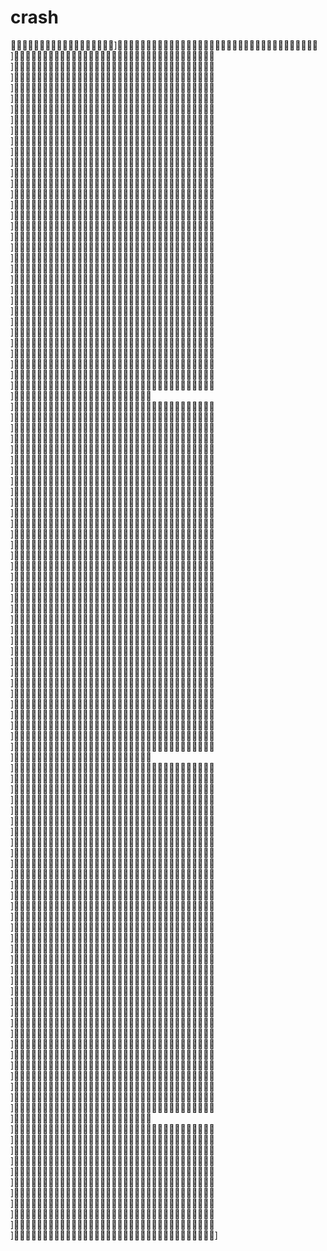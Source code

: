 # crash
⃟꙰꙰⃟꙰⃟꙰⃟꙰꙰⃟꙰⃟꙰⃟꙰꙰⃟]꙰꙰⃟꙰⃟꙰⃟꙰꙰⃟꙰⃟꙰⃟꙰꙰⃟꙰⃟꙰⃟꙰꙰⃟꙰⃟꙰⃟꙰꙰⃟꙰⃟꙰⃟]꙰꙰⃟꙰⃟꙰⃟꙰꙰⃟꙰⃟꙰⃟꙰꙰⃟꙰⃟꙰⃟꙰꙰⃟꙰⃟꙰⃟꙰꙰⃟꙰⃟꙰⃟]꙰꙰⃟꙰⃟꙰⃟꙰꙰⃟꙰⃟꙰⃟꙰꙰⃟꙰⃟꙰⃟꙰꙰⃟꙰⃟꙰⃟꙰꙰⃟꙰⃟꙰⃟]꙰꙰⃟꙰⃟꙰⃟꙰꙰⃟꙰⃟꙰⃟꙰꙰⃟꙰⃟꙰⃟꙰꙰⃟꙰⃟꙰⃟꙰꙰⃟꙰⃟꙰⃟]꙰꙰⃟꙰⃟꙰⃟꙰꙰⃟꙰⃟꙰⃟꙰꙰⃟꙰⃟꙰⃟꙰꙰⃟꙰⃟꙰⃟꙰꙰⃟꙰⃟꙰⃟]꙰꙰⃟꙰⃟꙰⃟꙰꙰⃟꙰⃟꙰⃟꙰꙰⃟꙰⃟꙰⃟꙰꙰⃟꙰⃟꙰⃟꙰꙰⃟꙰⃟꙰⃟]꙰꙰⃟꙰⃟꙰⃟꙰꙰⃟꙰⃟꙰⃟꙰꙰⃟꙰⃟꙰⃟꙰꙰⃟꙰⃟꙰⃟꙰꙰⃟꙰⃟꙰⃟]꙰꙰⃟꙰⃟꙰⃟꙰꙰⃟꙰⃟꙰⃟꙰꙰⃟꙰⃟꙰⃟꙰꙰⃟꙰⃟꙰⃟꙰꙰⃟꙰⃟꙰⃟]꙰꙰⃟꙰⃟꙰⃟꙰꙰⃟꙰⃟꙰⃟꙰꙰⃟꙰⃟꙰⃟꙰꙰⃟꙰⃟꙰⃟꙰꙰⃟꙰⃟꙰⃟]꙰꙰⃟꙰⃟꙰⃟꙰꙰⃟꙰⃟꙰⃟꙰꙰⃟꙰⃟꙰⃟꙰꙰⃟꙰⃟꙰⃟꙰꙰⃟꙰⃟꙰⃟]꙰꙰⃟꙰⃟꙰⃟꙰꙰⃟꙰⃟꙰⃟꙰꙰⃟꙰⃟꙰⃟꙰꙰⃟꙰⃟꙰⃟꙰꙰⃟꙰⃟꙰⃟]꙰꙰⃟꙰⃟꙰⃟꙰꙰⃟꙰⃟꙰⃟꙰꙰⃟꙰⃟꙰⃟꙰꙰⃟꙰⃟꙰⃟꙰꙰⃟꙰⃟꙰⃟]꙰꙰⃟꙰⃟꙰⃟꙰꙰⃟꙰⃟꙰⃟꙰꙰⃟꙰⃟꙰⃟꙰꙰⃟꙰⃟꙰⃟꙰꙰⃟꙰⃟꙰⃟]꙰꙰⃟꙰⃟꙰⃟꙰꙰⃟꙰⃟꙰⃟꙰꙰⃟꙰⃟꙰⃟꙰꙰⃟꙰⃟꙰⃟꙰꙰⃟꙰⃟꙰⃟]꙰꙰⃟꙰⃟꙰⃟꙰꙰⃟꙰⃟꙰⃟꙰꙰⃟꙰⃟꙰⃟꙰꙰⃟꙰⃟꙰⃟꙰꙰⃟꙰⃟꙰⃟]꙰꙰⃟꙰⃟꙰⃟꙰꙰⃟꙰⃟꙰⃟꙰꙰⃟꙰⃟꙰⃟꙰꙰⃟꙰⃟꙰⃟꙰꙰⃟꙰⃟꙰⃟]꙰꙰⃟꙰⃟꙰⃟꙰꙰⃟꙰⃟꙰⃟꙰꙰⃟꙰⃟꙰⃟꙰꙰⃟꙰⃟꙰⃟꙰꙰⃟꙰⃟꙰⃟]꙰꙰⃟꙰⃟꙰⃟꙰꙰⃟꙰⃟꙰⃟꙰꙰⃟꙰⃟꙰⃟꙰꙰⃟꙰⃟꙰⃟꙰꙰⃟꙰⃟꙰⃟]꙰꙰⃟꙰⃟꙰⃟꙰꙰⃟꙰⃟꙰⃟꙰꙰⃟꙰⃟꙰⃟꙰꙰⃟꙰⃟꙰⃟꙰꙰⃟꙰⃟꙰⃟]꙰꙰⃟꙰⃟꙰⃟꙰꙰⃟꙰⃟꙰⃟꙰꙰⃟꙰⃟꙰⃟꙰꙰⃟꙰⃟꙰⃟꙰꙰⃟꙰⃟꙰⃟]꙰꙰⃟꙰⃟꙰⃟꙰꙰⃟꙰⃟꙰⃟꙰꙰⃟꙰⃟꙰⃟꙰꙰⃟꙰⃟꙰⃟꙰꙰⃟꙰⃟꙰⃟]꙰꙰⃟꙰⃟꙰⃟꙰꙰⃟꙰⃟꙰⃟꙰꙰⃟꙰⃟꙰⃟꙰꙰⃟꙰⃟꙰⃟꙰꙰⃟꙰⃟꙰⃟]꙰꙰⃟꙰⃟꙰⃟꙰꙰⃟꙰⃟꙰⃟꙰꙰⃟꙰⃟꙰⃟꙰꙰⃟꙰⃟꙰⃟꙰꙰⃟꙰⃟꙰⃟]꙰꙰⃟꙰⃟꙰⃟꙰꙰⃟꙰⃟꙰⃟꙰꙰⃟꙰⃟꙰⃟꙰꙰⃟꙰⃟꙰⃟꙰꙰⃟꙰⃟꙰⃟]꙰꙰⃟꙰⃟꙰⃟꙰꙰⃟꙰⃟꙰⃟꙰꙰⃟꙰⃟꙰⃟꙰꙰⃟꙰⃟꙰⃟꙰꙰⃟꙰⃟꙰⃟]꙰꙰⃟꙰⃟꙰⃟꙰꙰⃟꙰⃟꙰⃟꙰꙰⃟꙰⃟꙰⃟꙰꙰⃟꙰⃟꙰⃟꙰꙰⃟꙰⃟꙰⃟]꙰꙰⃟꙰⃟꙰⃟꙰꙰⃟꙰⃟꙰⃟꙰꙰⃟꙰⃟꙰⃟꙰꙰⃟꙰⃟꙰⃟꙰꙰⃟꙰⃟꙰⃟]꙰꙰⃟꙰⃟꙰⃟꙰꙰⃟꙰⃟꙰⃟꙰꙰⃟꙰⃟꙰⃟꙰꙰⃟꙰⃟꙰⃟꙰꙰⃟꙰⃟꙰⃟]꙰꙰⃟꙰⃟꙰⃟꙰꙰⃟꙰⃟꙰⃟꙰꙰⃟꙰⃟꙰⃟꙰꙰⃟꙰⃟꙰⃟꙰꙰⃟꙰⃟꙰⃟]꙰꙰⃟꙰⃟꙰⃟꙰꙰⃟꙰⃟꙰⃟꙰꙰⃟꙰⃟꙰⃟꙰꙰⃟꙰⃟꙰⃟꙰꙰⃟꙰⃟꙰⃟]꙰꙰⃟꙰⃟꙰⃟꙰꙰⃟꙰⃟꙰⃟꙰꙰⃟꙰⃟꙰⃟꙰꙰⃟꙰⃟꙰⃟꙰꙰⃟꙰⃟꙰⃟]꙰꙰⃟꙰⃟꙰⃟꙰꙰⃟꙰⃟꙰⃟꙰꙰⃟꙰⃟꙰⃟꙰꙰⃟꙰⃟꙰⃟꙰꙰⃟꙰⃟꙰⃟]꙰꙰⃟꙰⃟꙰⃟꙰꙰⃟꙰⃟꙰⃟꙰꙰⃟꙰⃟꙰⃟꙰꙰⃟꙰⃟꙰⃟꙰꙰⃟꙰⃟꙰⃟]꙰꙰⃟꙰⃟꙰⃟꙰꙰⃟꙰⃟꙰⃟꙰꙰⃟꙰⃟꙰⃟꙰꙰⃟]꙰꙰⃟꙰⃟꙰⃟꙰꙰⃟꙰⃟꙰⃟꙰꙰⃟꙰⃟꙰⃟꙰꙰⃟꙰⃟꙰⃟꙰꙰⃟꙰⃟꙰⃟]꙰꙰⃟꙰⃟꙰⃟꙰꙰⃟꙰⃟꙰⃟꙰꙰⃟꙰⃟꙰⃟꙰꙰⃟꙰⃟꙰⃟꙰꙰⃟꙰⃟꙰⃟]꙰꙰⃟꙰⃟꙰⃟꙰꙰⃟꙰⃟꙰⃟꙰꙰⃟꙰⃟꙰⃟꙰꙰⃟꙰⃟꙰⃟꙰꙰⃟꙰⃟꙰⃟]꙰꙰⃟꙰⃟꙰⃟꙰꙰⃟꙰⃟꙰⃟꙰꙰⃟꙰⃟꙰⃟꙰꙰⃟꙰⃟꙰⃟꙰꙰⃟꙰⃟꙰⃟]꙰꙰⃟꙰⃟꙰⃟꙰꙰⃟꙰⃟꙰⃟꙰꙰⃟꙰⃟꙰⃟꙰꙰⃟꙰⃟꙰⃟꙰꙰⃟꙰⃟꙰⃟]꙰꙰⃟꙰⃟꙰⃟꙰꙰⃟꙰⃟꙰⃟꙰꙰⃟꙰⃟꙰⃟꙰꙰⃟꙰⃟꙰⃟꙰꙰⃟꙰⃟꙰⃟]꙰꙰⃟꙰⃟꙰⃟꙰꙰⃟꙰⃟꙰⃟꙰꙰⃟꙰⃟꙰⃟꙰꙰⃟꙰⃟꙰⃟꙰꙰⃟꙰⃟꙰⃟]꙰꙰⃟꙰⃟꙰⃟꙰꙰⃟꙰⃟꙰⃟꙰꙰⃟꙰⃟꙰⃟꙰꙰⃟꙰⃟꙰⃟꙰꙰⃟꙰⃟꙰⃟]꙰꙰⃟꙰⃟꙰⃟꙰꙰⃟꙰⃟꙰⃟꙰꙰⃟꙰⃟꙰⃟꙰꙰⃟꙰⃟꙰⃟꙰꙰⃟꙰⃟꙰⃟]꙰꙰⃟꙰⃟꙰⃟꙰꙰⃟꙰⃟꙰⃟꙰꙰⃟꙰⃟꙰⃟꙰꙰⃟꙰⃟꙰⃟꙰꙰⃟꙰⃟꙰⃟]꙰꙰⃟꙰⃟꙰⃟꙰꙰⃟꙰⃟꙰⃟꙰꙰⃟꙰⃟꙰⃟꙰꙰⃟꙰⃟꙰⃟꙰꙰⃟꙰⃟꙰⃟]꙰꙰⃟꙰⃟꙰⃟꙰꙰⃟꙰⃟꙰⃟꙰꙰⃟꙰⃟꙰⃟꙰꙰⃟꙰⃟꙰⃟꙰꙰⃟꙰⃟꙰⃟]꙰꙰⃟꙰⃟꙰⃟꙰꙰⃟꙰⃟꙰⃟꙰꙰⃟꙰⃟꙰⃟꙰꙰⃟꙰⃟꙰⃟꙰꙰⃟꙰⃟꙰⃟]꙰꙰⃟꙰⃟꙰⃟꙰꙰⃟꙰⃟꙰⃟꙰꙰⃟꙰⃟꙰⃟꙰꙰⃟꙰⃟꙰⃟꙰꙰⃟꙰⃟꙰⃟]꙰꙰⃟꙰⃟꙰⃟꙰꙰⃟꙰⃟꙰⃟꙰꙰⃟꙰⃟꙰⃟꙰꙰⃟꙰⃟꙰⃟꙰꙰⃟꙰⃟꙰⃟]꙰꙰⃟꙰⃟꙰⃟꙰꙰⃟꙰⃟꙰⃟꙰꙰⃟꙰⃟꙰⃟꙰꙰⃟꙰⃟꙰⃟꙰꙰⃟꙰⃟꙰⃟]꙰꙰⃟꙰⃟꙰⃟꙰꙰⃟꙰⃟꙰⃟꙰꙰⃟꙰⃟꙰⃟꙰꙰⃟꙰⃟꙰⃟꙰꙰⃟꙰⃟꙰⃟]꙰꙰⃟꙰⃟꙰⃟꙰꙰⃟꙰⃟꙰⃟꙰꙰⃟꙰⃟꙰⃟꙰꙰⃟꙰⃟꙰⃟꙰꙰⃟꙰⃟꙰⃟]꙰꙰⃟꙰⃟꙰⃟꙰꙰⃟꙰⃟꙰⃟꙰꙰⃟꙰⃟꙰⃟꙰꙰⃟꙰⃟꙰⃟꙰꙰⃟꙰⃟꙰⃟]꙰꙰⃟꙰⃟꙰⃟꙰꙰⃟꙰⃟꙰⃟꙰꙰⃟꙰⃟꙰⃟꙰꙰⃟꙰⃟꙰⃟꙰꙰⃟꙰⃟꙰⃟]꙰꙰⃟꙰⃟꙰⃟꙰꙰⃟꙰⃟꙰⃟꙰꙰⃟꙰⃟꙰⃟꙰꙰⃟꙰⃟꙰⃟꙰꙰⃟꙰⃟꙰⃟]꙰꙰⃟꙰⃟꙰⃟꙰꙰⃟꙰⃟꙰⃟꙰꙰⃟꙰⃟꙰⃟꙰꙰⃟꙰⃟꙰⃟꙰꙰⃟꙰⃟꙰⃟]꙰꙰⃟꙰⃟꙰⃟꙰꙰⃟꙰⃟꙰⃟꙰꙰⃟꙰⃟꙰⃟꙰꙰⃟꙰⃟꙰⃟꙰꙰⃟꙰⃟꙰⃟]꙰꙰⃟꙰⃟꙰⃟꙰꙰⃟꙰⃟꙰⃟꙰꙰⃟꙰⃟꙰⃟꙰꙰⃟꙰⃟꙰⃟꙰꙰⃟꙰⃟꙰⃟]꙰꙰⃟꙰⃟꙰⃟꙰꙰⃟꙰⃟꙰⃟꙰꙰⃟꙰⃟꙰⃟꙰꙰⃟꙰⃟꙰⃟꙰꙰⃟꙰⃟꙰⃟]꙰꙰⃟꙰⃟꙰⃟꙰꙰⃟꙰⃟꙰⃟꙰꙰⃟꙰⃟꙰⃟꙰꙰⃟꙰⃟꙰⃟꙰꙰⃟꙰⃟꙰⃟]꙰꙰⃟꙰⃟꙰⃟꙰꙰⃟꙰⃟꙰⃟꙰꙰⃟꙰⃟꙰⃟꙰꙰⃟꙰⃟꙰⃟꙰꙰⃟꙰⃟꙰⃟]꙰꙰⃟꙰⃟꙰⃟꙰꙰⃟꙰⃟꙰⃟꙰꙰⃟꙰⃟꙰⃟꙰꙰⃟꙰⃟꙰⃟꙰꙰⃟꙰⃟꙰⃟]꙰꙰⃟꙰⃟꙰⃟꙰꙰⃟꙰⃟꙰⃟꙰꙰⃟꙰⃟꙰⃟꙰꙰⃟꙰⃟꙰⃟꙰꙰⃟꙰⃟꙰⃟]꙰꙰⃟꙰⃟꙰⃟꙰꙰⃟꙰⃟꙰⃟꙰꙰⃟꙰⃟꙰⃟꙰꙰⃟꙰⃟꙰⃟꙰꙰⃟꙰⃟꙰⃟]꙰꙰⃟꙰⃟꙰⃟꙰꙰⃟꙰⃟꙰⃟꙰꙰⃟꙰⃟꙰⃟꙰꙰⃟꙰⃟꙰⃟꙰꙰⃟꙰⃟꙰⃟]꙰꙰⃟꙰⃟꙰⃟꙰꙰⃟꙰⃟꙰⃟꙰꙰⃟꙰⃟꙰⃟꙰꙰⃟꙰⃟꙰⃟꙰꙰⃟꙰⃟꙰⃟]꙰꙰⃟꙰⃟꙰⃟꙰꙰⃟꙰⃟꙰⃟꙰꙰⃟꙰⃟꙰⃟꙰꙰⃟꙰⃟꙰⃟꙰꙰⃟꙰⃟꙰⃟]꙰꙰⃟꙰⃟꙰⃟꙰꙰⃟꙰⃟꙰⃟꙰꙰⃟꙰⃟꙰⃟꙰꙰⃟]꙰꙰⃟꙰⃟꙰⃟꙰꙰⃟꙰⃟꙰⃟꙰꙰⃟꙰⃟꙰⃟꙰꙰⃟꙰⃟꙰⃟꙰꙰⃟꙰⃟꙰⃟]꙰꙰⃟꙰⃟꙰⃟꙰꙰⃟꙰⃟꙰⃟꙰꙰⃟꙰⃟꙰⃟꙰꙰⃟꙰⃟꙰⃟꙰꙰⃟꙰⃟꙰⃟]꙰꙰⃟꙰⃟꙰⃟꙰꙰⃟꙰⃟꙰⃟꙰꙰⃟꙰⃟꙰⃟꙰꙰⃟꙰⃟꙰⃟꙰꙰⃟꙰⃟꙰⃟]꙰꙰⃟꙰⃟꙰⃟꙰꙰⃟꙰⃟꙰⃟꙰꙰⃟꙰⃟꙰⃟꙰꙰⃟꙰⃟꙰⃟꙰꙰⃟꙰⃟꙰⃟]꙰꙰⃟꙰⃟꙰⃟꙰꙰⃟꙰⃟꙰⃟꙰꙰⃟꙰⃟꙰⃟꙰꙰⃟꙰⃟꙰⃟꙰꙰⃟꙰⃟꙰⃟]꙰꙰⃟꙰⃟꙰⃟꙰꙰⃟꙰⃟꙰⃟꙰꙰⃟꙰⃟꙰⃟꙰꙰⃟꙰⃟꙰⃟꙰꙰⃟꙰⃟꙰⃟]꙰꙰⃟꙰⃟꙰⃟꙰꙰⃟꙰⃟꙰⃟꙰꙰⃟꙰⃟꙰⃟꙰꙰⃟꙰⃟꙰⃟꙰꙰⃟꙰⃟꙰⃟]꙰꙰⃟꙰⃟꙰⃟꙰꙰⃟꙰⃟꙰⃟꙰꙰⃟꙰⃟꙰⃟꙰꙰⃟꙰⃟꙰⃟꙰꙰⃟꙰⃟꙰⃟]꙰꙰⃟꙰⃟꙰⃟꙰꙰⃟꙰⃟꙰⃟꙰꙰⃟꙰⃟꙰⃟꙰꙰⃟꙰⃟꙰⃟꙰꙰⃟꙰⃟꙰⃟]꙰꙰⃟꙰⃟꙰⃟꙰꙰⃟꙰⃟꙰⃟꙰꙰⃟꙰⃟꙰⃟꙰꙰⃟꙰⃟꙰⃟꙰꙰⃟꙰⃟꙰⃟]꙰꙰⃟꙰⃟꙰⃟꙰꙰⃟꙰⃟꙰⃟꙰꙰⃟꙰⃟꙰⃟꙰꙰⃟꙰⃟꙰⃟꙰꙰⃟꙰⃟꙰⃟]꙰꙰⃟꙰⃟꙰⃟꙰꙰⃟꙰⃟꙰⃟꙰꙰⃟꙰⃟꙰⃟꙰꙰⃟꙰⃟꙰⃟꙰꙰⃟꙰⃟꙰⃟]꙰꙰⃟꙰⃟꙰⃟꙰꙰⃟꙰⃟꙰⃟꙰꙰⃟꙰⃟꙰⃟꙰꙰⃟꙰⃟꙰⃟꙰꙰⃟꙰⃟꙰⃟]꙰꙰⃟꙰⃟꙰⃟꙰꙰⃟꙰⃟꙰⃟꙰꙰⃟꙰⃟꙰⃟꙰꙰⃟꙰⃟꙰⃟꙰꙰⃟꙰⃟꙰⃟]꙰꙰⃟꙰⃟꙰⃟꙰꙰⃟꙰⃟꙰⃟꙰꙰⃟꙰⃟꙰⃟꙰꙰⃟꙰⃟꙰⃟꙰꙰⃟꙰⃟꙰⃟]꙰꙰⃟꙰⃟꙰⃟꙰꙰⃟꙰⃟꙰⃟꙰꙰⃟꙰⃟꙰⃟꙰꙰⃟꙰⃟꙰⃟꙰꙰⃟꙰⃟꙰⃟]꙰꙰⃟꙰⃟꙰⃟꙰꙰⃟꙰⃟꙰⃟꙰꙰⃟꙰⃟꙰⃟꙰꙰⃟꙰⃟꙰⃟꙰꙰⃟꙰⃟꙰⃟]꙰꙰⃟꙰⃟꙰⃟꙰꙰⃟꙰⃟꙰⃟꙰꙰⃟꙰⃟꙰⃟꙰꙰⃟꙰⃟꙰⃟꙰꙰⃟꙰⃟꙰⃟]꙰꙰⃟꙰⃟꙰⃟꙰꙰⃟꙰⃟꙰⃟꙰꙰⃟꙰⃟꙰⃟꙰꙰⃟꙰⃟꙰⃟꙰꙰⃟꙰⃟꙰⃟]꙰꙰⃟꙰⃟꙰⃟꙰꙰⃟꙰⃟꙰⃟꙰꙰⃟꙰⃟꙰⃟꙰꙰⃟꙰⃟꙰⃟꙰꙰⃟꙰⃟꙰⃟]꙰꙰⃟꙰⃟꙰⃟꙰꙰⃟꙰⃟꙰⃟꙰꙰⃟꙰⃟꙰⃟꙰꙰⃟꙰⃟꙰⃟꙰꙰⃟꙰⃟꙰⃟]꙰꙰⃟꙰⃟꙰⃟꙰꙰⃟꙰⃟꙰⃟꙰꙰⃟꙰⃟꙰⃟꙰꙰⃟꙰⃟꙰⃟꙰꙰⃟꙰⃟꙰⃟]꙰꙰⃟꙰⃟꙰⃟꙰꙰⃟꙰⃟꙰⃟꙰꙰⃟꙰⃟꙰⃟꙰꙰⃟꙰⃟꙰⃟꙰꙰⃟꙰⃟꙰⃟]꙰꙰⃟꙰⃟꙰⃟꙰꙰⃟꙰⃟꙰⃟꙰꙰⃟꙰⃟꙰⃟꙰꙰⃟꙰⃟꙰⃟꙰꙰⃟꙰⃟꙰⃟]꙰꙰⃟꙰⃟꙰⃟꙰꙰⃟꙰⃟꙰⃟꙰꙰⃟꙰⃟꙰⃟꙰꙰⃟꙰⃟꙰⃟꙰꙰⃟꙰⃟꙰⃟]꙰꙰⃟꙰⃟꙰⃟꙰꙰⃟꙰⃟꙰⃟꙰꙰⃟꙰⃟꙰⃟꙰꙰⃟꙰⃟꙰⃟꙰꙰⃟꙰⃟꙰⃟]꙰꙰⃟꙰⃟꙰⃟꙰꙰⃟꙰⃟꙰⃟꙰꙰⃟꙰⃟꙰⃟꙰꙰⃟꙰⃟꙰⃟꙰꙰⃟꙰⃟꙰⃟]꙰꙰⃟꙰⃟꙰⃟꙰꙰⃟꙰⃟꙰⃟꙰꙰⃟꙰⃟꙰⃟꙰꙰⃟꙰⃟꙰⃟꙰꙰⃟꙰⃟꙰⃟]꙰꙰⃟꙰⃟꙰⃟꙰꙰⃟꙰⃟꙰⃟꙰꙰⃟꙰⃟꙰⃟꙰꙰⃟꙰⃟꙰⃟꙰꙰⃟꙰⃟꙰⃟]꙰꙰⃟꙰⃟꙰⃟꙰꙰⃟꙰⃟꙰⃟꙰꙰⃟꙰⃟꙰⃟꙰꙰⃟꙰⃟꙰⃟꙰꙰⃟꙰⃟꙰⃟]꙰꙰⃟꙰⃟꙰⃟꙰꙰⃟꙰⃟꙰⃟꙰꙰⃟꙰⃟꙰⃟꙰꙰⃟꙰⃟꙰⃟꙰꙰⃟꙰⃟꙰⃟]꙰꙰⃟꙰⃟꙰⃟꙰꙰⃟꙰⃟꙰⃟꙰꙰⃟꙰⃟꙰⃟꙰꙰⃟꙰⃟꙰⃟꙰꙰⃟꙰⃟꙰⃟]꙰꙰⃟꙰⃟꙰⃟꙰꙰⃟꙰⃟꙰⃟꙰꙰⃟꙰⃟꙰⃟꙰꙰⃟꙰⃟꙰⃟꙰꙰⃟꙰⃟꙰⃟]꙰꙰⃟꙰⃟꙰⃟꙰꙰⃟꙰⃟꙰⃟꙰꙰⃟꙰⃟꙰⃟꙰꙰⃟]꙰꙰⃟꙰⃟꙰⃟꙰꙰⃟꙰⃟꙰⃟꙰꙰⃟꙰⃟꙰⃟꙰꙰⃟꙰⃟꙰⃟꙰꙰⃟꙰⃟꙰⃟]꙰꙰⃟꙰⃟꙰⃟꙰꙰⃟꙰⃟꙰⃟꙰꙰⃟꙰⃟꙰⃟꙰꙰⃟꙰⃟꙰⃟꙰꙰⃟꙰⃟꙰⃟]꙰꙰⃟꙰⃟꙰⃟꙰꙰⃟꙰⃟꙰⃟꙰꙰⃟꙰⃟꙰⃟꙰꙰⃟꙰⃟꙰⃟꙰꙰⃟꙰⃟꙰⃟]꙰꙰⃟꙰⃟꙰⃟꙰꙰⃟꙰⃟꙰⃟꙰꙰⃟꙰⃟꙰⃟꙰꙰⃟꙰⃟꙰⃟꙰꙰⃟꙰⃟꙰⃟]꙰꙰⃟꙰⃟꙰⃟꙰꙰⃟꙰⃟꙰⃟꙰꙰⃟꙰⃟꙰⃟꙰꙰⃟꙰⃟꙰⃟꙰꙰⃟꙰⃟꙰⃟]꙰꙰⃟꙰⃟꙰⃟꙰꙰⃟꙰⃟꙰⃟꙰꙰⃟꙰⃟꙰⃟꙰꙰⃟꙰⃟꙰⃟꙰꙰⃟꙰⃟꙰⃟]꙰꙰⃟꙰⃟꙰⃟꙰꙰⃟꙰⃟꙰⃟꙰꙰⃟꙰⃟꙰⃟꙰꙰⃟꙰⃟꙰⃟꙰꙰⃟꙰⃟꙰⃟]꙰꙰⃟꙰⃟꙰⃟꙰꙰⃟꙰⃟꙰⃟꙰꙰⃟꙰⃟꙰⃟꙰꙰⃟꙰⃟꙰⃟꙰꙰⃟꙰⃟꙰⃟]꙰꙰⃟꙰⃟꙰⃟꙰꙰⃟꙰⃟꙰⃟꙰꙰⃟꙰⃟꙰⃟꙰꙰⃟꙰⃟꙰⃟꙰꙰⃟꙰⃟꙰⃟]꙰꙰⃟꙰⃟꙰⃟꙰꙰⃟꙰⃟꙰⃟꙰꙰⃟꙰⃟꙰⃟꙰꙰⃟꙰⃟꙰⃟꙰꙰⃟꙰⃟꙰⃟]꙰꙰⃟꙰⃟꙰⃟꙰꙰⃟꙰⃟꙰⃟꙰꙰⃟꙰⃟꙰⃟꙰꙰⃟꙰⃟꙰⃟꙰꙰⃟꙰⃟꙰⃟]
